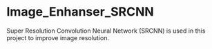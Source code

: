 # Image_Enhanser_SRCNN
Super Resolution Convolution Neural Network (SRCNN) is used in this project to improve image resolution. 
